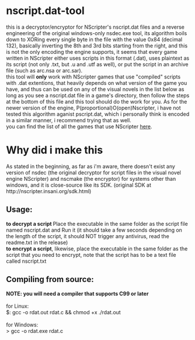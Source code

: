 # nscript.dat-tool
this is a decryptor/encryptor for NScripter's nscript.dat files and a reverse engineering of the original windows-only nsdec.exe tool, its algorithm boils down to XORing every single byte in the file with the value 0x84 (decimal 132), basically inverting the 8th and 3rd bits starting from the right, and this is not the only encoding the engine supports, it seems that every game written in NScripter either uses scripts in this format (.dat), uses plaintext as its script (not only .txt, but .u and .utf as well), or put the script in an archive file (such as arc.nsa or arc.sar).<br>
this tool will <b>only</b> work with NScripter games that use "compiled" scripts with .dat extentions, that heavily depends on what version of the game you have, and thus can be used on any of the visual novels in the list below as long as you see a nscript.dat file in a game's directory, then follow the steps at the bottom of this file and this tool should do the work for you.
As for the newer version of the engine, P(proportional)O(open)Nscripter, i have not tested this algorithm aganist pscript.dat, which i personally think is encoded in a similar manner, i recommend trying that as well.<br>
you can find the list of all the games that use NScripter <a href="https://en.m.wikipedia.org/wiki/Category:NScripter_games">here</a>.<br>

<h1>Why did i make this</h1>
As stated in the beginning, as far as i'm aware, there doesn't exist any version of nsdec (the original decryptor for script files in the visual novel engine NScripter) and nscmake (the encryptor) for systems other than windows, and it is close-source like its SDK. (original SDK at http://nscripter.insani.org/sdk.html)<br>

<h2>Usage:</h2>
  <b>to decrypt a script </b>
    Place the executable in the same folder as the script file named nscript.dat and
    Run it (it should take a few seconds depending on the length of the script, it should NOT trigger any antivirus, read the readme.txt in the release)<br>
  <b>to encrypt a script</b>, likewise, place the executable in the same folder as the script that you need to encrypt, note that the script has to be a text file called nscript.txt<br>
  
 
<h2>Compiling from source:</h2>
  <b>NOTE: you will need a compiler that supports C99 or later</b><br><br>
  for Linux:<br>
  $: gcc -o rdat.out rdat.c && chmod +x ./rdat.out <br><br>
  for Windows:<br>
  > gcc -o rdat.exe rdat.c <br>
 
